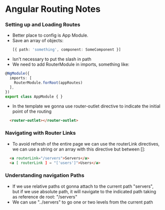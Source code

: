 # Angular Routing Notes

### Setting up and Loading Routes

- Better place to config is App Module.
- Save an array of objects:
   ```ts
   [{ path: 'something', component: SomeComponent }]
   ```
- Isn't necessary to put the slash in path
- We need to add RouterModule in imports, something like:

```ts
@NgModule({
  imports: [ 
    RouterModule.forRoot(appRoutes)
  ],
})
export class AppModule { }
```
- In the template we gonna use router-outlet directive to indicate the initial point of the routing

```html
  <router-outlet></router-outlet>
```

### Navigating with Router Links

- To avoid refresh of the entire page we can use the routerLink directives, we can use a string or an array with this directive but between []:

```html
  <a routerLink="/servers">Servers</a>
  <a [ routerLink ] = "['users']">Users</a>
```

### Understanding navigation Paths

- If we use relative paths ot gonna attach to the current path "servers", but if we use absolute path, it will navigate to the indicated path taking as reference de root: "/servers"
- We can use "../servers" to go one or two levels from the current path

